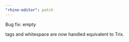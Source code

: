 ```yaml
---
"rhino-editor": patch
---
```


Bug fix: empty <p> tags and whitespace are now handled equivalent to Trix.
